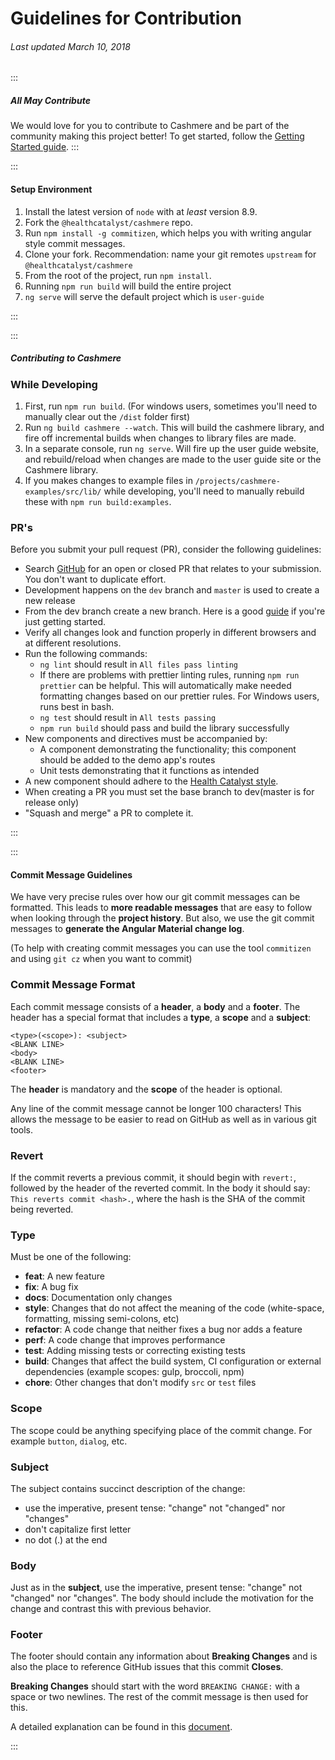 # Guidelines for Contribution

###### Last updated March 10, 2018

:::

##### All May Contribute

We would love for you to contribute to Cashmere and be part of the community making this project better! To get started, follow the [Getting Started guide](http://cashmere.healthcatalyst.net/guides/getting-started).
:::

:::

#### Setup Environment

1.  Install the latest version of `node` with at _least_ version 8.9.
2.  Fork the `@healthcatalyst/cashmere` repo.
3.  Run `npm install -g commitizen`, which helps you with writing angular style commit messages.
4.  Clone your fork.
    Recommendation: name your git remotes `upstream` for `@healthcatalyst/cashmere`
5.  From the root of the project, run `npm install`.
6.  Running `npm run build` will build the entire project
7.  `ng serve` will serve the default project which is `user-guide`

:::

:::

##### Contributing to Cashmere

### While Developing

1.  First, run `npm run build`. (For windows users, sometimes you'll need to manually clear out the `/dist` folder first)
2.  Run `ng build cashmere --watch`. This will build the cashmere library, and fire off incremental builds when changes to library files are made.
3.  In a separate console, run `ng serve`. Will fire up the user guide website, and rebuild/reload when changes are made to the user guide site or the Cashmere library.
4.  If you makes changes to example files in `/projects/cashmere-examples/src/lib/` while developing, you'll need to manually rebuild these with `npm run build:examples`.

### PR's

Before you submit your pull request (PR), consider the following guidelines:

-   Search [GitHub](https://github.com/HealthCatalyst/Fabric.Cashmere/pulls) for an open or closed PR that relates to your submission. You don't want to duplicate effort.
-   Development happens on the `dev` branch and `master` is used to create a new release
-   From the dev branch create a new branch. Here is a good [guide](https://gist.github.com/Chaser324/ce0505fbed06b947d962) if you're just getting started.
-   Verify all changes look and function properly in different browsers and at different resolutions.
-   Run the following commands:
    -   `ng lint` should result in `All files pass linting`
    -   If there are problems with prettier linting rules, running `npm run prettier` can be helpful. This will automatically make needed formatting changes based on our prettier rules. For Windows users, runs best in bash.
    -   `ng test` should result in `All tests passing`
    -   `npm run build` should pass and build the library successfully
-   New components and directives must be accompanied by:
    -   A component demonstrating the functionality; this component should be added to the demo app's routes
    -   Unit tests demonstrating that it functions as intended
-   A new component should adhere to the [Health Catalyst style](http://cashmere.healthcatalyst.net).
-   When creating a PR you must set the base branch to dev(master is for release only)
-   "Squash and merge" a PR to complete it.

:::

:::

#### Commit Message Guidelines

We have very precise rules over how our git commit messages can be formatted. This leads to **more
readable messages** that are easy to follow when looking through the **project history**. But also,
we use the git commit messages to **generate the Angular Material change log**.

(To help with creating commit messages you can use the tool `commitizen` and using `git cz` when you want to commit)

### Commit Message Format

Each commit message consists of a **header**, a **body** and a **footer**. The header has a special
format that includes a **type**, a **scope** and a **subject**:

```
<type>(<scope>): <subject>
<BLANK LINE>
<body>
<BLANK LINE>
<footer>
```

The **header** is mandatory and the **scope** of the header is optional.

Any line of the commit message cannot be longer 100 characters! This allows the message to be easier
to read on GitHub as well as in various git tools.

### Revert

If the commit reverts a previous commit, it should begin with `revert:`, followed by the header of
the reverted commit. In the body it should say: `This reverts commit <hash>.`, where the hash is
the SHA of the commit being reverted.

### Type

Must be one of the following:

-   **feat**: A new feature
-   **fix**: A bug fix
-   **docs**: Documentation only changes
-   **style**: Changes that do not affect the meaning of the code (white-space, formatting, missing
    semi-colons, etc)
-   **refactor**: A code change that neither fixes a bug nor adds a feature
-   **perf**: A code change that improves performance
-   **test**: Adding missing tests or correcting existing tests
-   **build**: Changes that affect the build system, CI configuration or external dependencies
    (example scopes: gulp, broccoli, npm)
-   **chore**: Other changes that don't modify `src` or `test` files

### Scope

The scope could be anything specifying place of the commit change. For example
`button`, `dialog`, etc.

### Subject

The subject contains succinct description of the change:

-   use the imperative, present tense: "change" not "changed" nor "changes"
-   don't capitalize first letter
-   no dot (.) at the end

### Body

Just as in the **subject**, use the imperative, present tense: "change" not "changed" nor "changes".
The body should include the motivation for the change and contrast this with previous behavior.

### Footer

The footer should contain any information about **Breaking Changes** and is also the place to
reference GitHub issues that this commit **Closes**.

**Breaking Changes** should start with the word `BREAKING CHANGE:` with a space or two newlines.
The rest of the commit message is then used for this.

A detailed explanation can be found in this [document](https://github.com/angular/angular.js/blob/master/DEVELOPERS.md#-git-commit-guidelines).

:::
